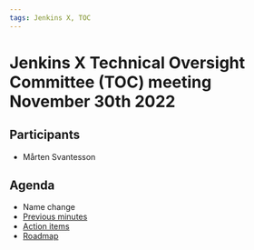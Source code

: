 ```yaml
---
tags: Jenkins X, TOC
---
```

# Jenkins X Technical Oversight Committee (TOC) meeting November 30th 2022

## Participants

- Mårten Svantesson


## Agenda

- Name change
- [Previous minutes](2022-11-16.md)
- [Action items](https://github.com/orgs/jenkins-x/projects/21/views/1)
- [Roadmap](https://github.com/orgs/jenkins-x/projects/13)
